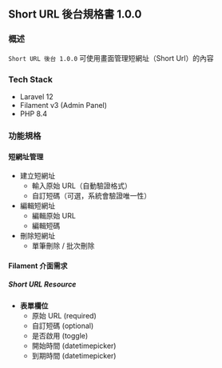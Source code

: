 ## Short URL 後台規格書 1.0.0

### 概述

`Short URL 後台 1.0.0` 可使用畫面管理短網址（Short Url）的內容


### Tech Stack

* Laravel 12
* Filament v3 (Admin Panel)
* PHP 8.4

### 功能規格

#### 短網址管理

* 建立短網址
    * 輸入原始 URL（自動驗證格式）
    * 自訂短碼（可選，系統會驗證唯一性）
* 編輯短網址
    * 編輯原始 URL
    * 編輯短碼
* 刪除短網址
    * 單筆刪除 / 批次刪除

#### Filament 介面需求

##### Short URL Resource

* **表單欄位**
    * 原始 URL (required)
    * 自訂短碼 (optional)
    * 是否啟用 (toggle)
    * 開始時間 (datetimepicker)
    * 到期時間 (datetimepicker)
